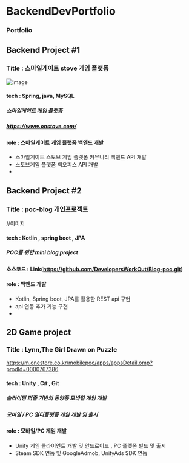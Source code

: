 # BackendDevPortfolio

### Portfolio 


## Backend Project #1
### Title : 스마일게이트 stove 게임 플랫폼 
![image](https://github.com/DevelopersWorkOut/portfolio/assets/154348908/76a82e7e-45ed-4939-bdc9-9b307b5bcb4e)

#### tech : Spring, java, MySQL 
##### 스마일게이트 게임 플랫폼
##### https://www.onstove.com/
#### role : 스마일게이트 게임 플랫폼 백엔드 개발 
- 스마일게이트 스토브 게임 플랫폼 커뮤니티 백엔드 API 개발 
- 스토브게임 플랫폼 백오피스 API 개발
- 
## Backend Project #2
###  Title : poc-blog  개인프로젝트 
 //이미지
#### tech : Kotlin , spring boot , JPA 
##### POC를 위한 mini blog project  
#### 소스코드 : Link(https://github.com/DevelopersWorkOut/Blog-poc.git)
#### role : 백엔드 개발
- Kotlin, Spring boot, JPA를 활용한 REST api 구현
- api 연동 추가 기능 구현
- 
## 2D Game project
### Title : Lynn,The Girl Drawn on Puzzle 
https://m.onestore.co.kr/mobilepoc/apps/appsDetail.omp?prodId=0000767386
#### tech : Unity , C# , Git 
##### 슬라이딩 퍼즐 기반의 동양풍 모바일 게임 개발
##### 모바일 / PC 멀티플랫폼 게임 개발 및 출시 
#### role : 모바일/PC 게임 개발
- Unity 게임 클라이언트 개발 및 안드로이드 , PC 플랫폼  빌드 및 출시
- Steam SDK 연동 및 GoogleAdmob, UnityAds SDK 연동 
  

